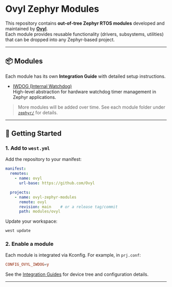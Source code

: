 # Ovyl Zephyr Modules

This repository contains **out-of-tree Zephyr RTOS modules** developed and maintained by **[Ovyl](https://ovyl.io/)**.  
Each module provides reusable functionality (drivers, subsystems, utilities) that can be dropped into any Zephyr-based project.

---

## 📦 Modules

Each module has its own **Integration Guide** with detailed setup instructions.

- [IWDOG (Internal Watchdog)](zephyr/iwdog/INTEGRATION.md)  
  High-level abstraction for hardware watchdog timer management in Zephyr applications.

> More modules will be added over time. See each module folder under [`zephyr/`](./zephyr/) for details.

---

## 🚀 Getting Started

### 1. Add to `west.yml`

Add the repository to your manifest:

```yaml
manifest:
  remotes:
    - name: ovyl
      url-base: https://github.com/Ovyl

  projects:
    - name: ovyl-zephyr-modules
      remote: ovyl
      revision: main    # or a release tag/commit
      path: modules/ovyl
```

Update your workspace:

```bash
west update
```

### 2. Enable a module

Each module is integrated via Kconfig. For example, in `prj.conf`:

```conf
CONFIG_OVYL_IWDOG=y
```

See the [Integration Guides](#-modules) for device tree and configuration details.

---
